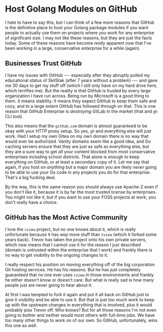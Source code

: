 # Host Golang Modules on GitHub

I hate to have to say this, but I can think of a few more reasons that
GitHub is the definitive place to host your Golang package modules if
you want people to actually use them on projects where you work for any
enterprise of significant size. I may not like these reasons, but they
are just the facts today. Some of these reasons have become *really*
apparent now that I've been working in a large, conservative enterprise
for a while (again).

## Businesses Trust GitHub

I have my issues with GitHub --- especially after they abruptly pulled
my educational status of SkilStak (after 7 years without a problem) ---
and gave me 30 days to get my stuff off (which I still only have on my
hard drive here, which terrifies me). But the reality is that GitHub is
trusted by every large organization I have run across. Being run by
Microsoft is a good thing to them. It means stability. It means they
expect GitHub to keep them safe and cozy, and to a large extent GitHub
has followed through on that. This is one reason that GitHub Enterprise
is *destroying* GitLab in the market (that and `gh` CLI tool).

This also means that the `github.com` domain is almost guaranteed to be
okay with your HTTP proxy setup. So yes, `gh` and everything else will
just work. Had I setup my own Gitea on my own domain there is no way
that would ever be authorized. Vanity domains seem like a good idea, and
Go caching servers ensure that they are just as safe as everything else,
but they are a sure way to get *all* your content blocked from most
conservative enterprises including school districts. That alone is
enough to keep everything on GitHub, or at least a secondary copy of it.
Let me say that again, if you host on *anything* but a major domain you
are likely *never* going to be able to use your Go code in any projects
you do for that enterprise. That's a big fucking deal. 

By the way, this is the same reason you should always use Apache-2 even
if you don't like it, because it is by far the most trusted license by
enterprises. You might not like it, but if you want to use your FOSS
projects at work, you don't really have a choice.

## GitHub has the Most Active Community

I love the `cview` project, but no one knows about it, which is really
unfortunate because it has *way* more stuff than `tview` (which it
forked some years back). Trevor has taken the project onto his own
private servers, which now means that I cannot use it for the reason I
just described (domain is untrusted within the enterprise that I work)
and frankly there is no way to get visibility to the ongoing changes to
it. 

I really respect his position on moving everything off of the big
corporation Git hosting services. He has his reasons. But he has just
completely guaranteed that no one ever uses `cview` in those
environments and frankly he either doesn't know or doesn't care. But
what is really sad is how many people just are never going to hear about
it.

At first I was tempted to fork it again and put it all back on GitHub
just to give it visibility and be able to use it. But that is just too
much work to keep up with the upstream changes in everything that is
involved, plus it would probably piss Trevor off. Who knows? But for all
those reasons I'm not even going to bother and neither would most others
with full-time jobs. We have too many other things to work on of our
own. So GitHub, unfortunately, wins this one as well.

